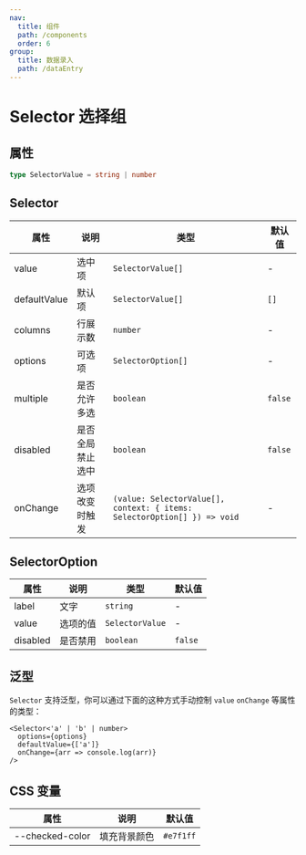 ```yaml
---
nav:
  title: 组件
  path: /components
  order: 6
group:
  title: 数据录入
  path: /dataEntry
---
```


# Selector 选择组

<code src="./demos/demo1.tsx"></code>

## 属性

```ts | pure
type SelectorValue = string | number
```

## Selector

| 属性         | 说明             | 类型                                                                     | 默认值  |
| ------------ | ---------------- | ------------------------------------------------------------------------ | ------- |
| value        | 选中项           | `SelectorValue[]`                                                        | -       |
| defaultValue | 默认项           | `SelectorValue[]`                                                        | `[]`    |
| columns      | 行展示数         | `number`                                                                 | -       |
| options      | 可选项           | `SelectorOption[]`                                                       | -       |
| multiple     | 是否允许多选     | `boolean`                                                                | `false` |
| disabled     | 是否全局禁止选中 | `boolean`                                                                | `false` |
| onChange     | 选项改变时触发   | `(value: SelectorValue[], context: { items: SelectorOption[] }) => void` | -       |

## SelectorOption

| 属性     | 说明     | 类型            | 默认值  |
| -------- | -------- | --------------- | ------- |
| label    | 文字     | `string`        | -       |
| value    | 选项的值 | `SelectorValue` | -       |
| disabled | 是否禁用 | `boolean`       | `false` |

## 泛型

`Selector` 支持泛型，你可以通过下面的这种方式手动控制 `value` `onChange` 等属性的类型：

```tsx
<Selector<'a' | 'b' | number>
  options={options}
  defaultValue={['a']}
  onChange={arr => console.log(arr)}
/>
```

## CSS 变量

| 属性            | 说明         | 默认值    |
| --------------- | ------------ | --------- |
| --checked-color | 填充背景颜色 | `#e7f1ff` |
